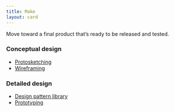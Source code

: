 ```yaml
---
title: Make
layout: card
---
```


Move toward a final product that’s ready to be released and tested.

### Conceptual design

- [Protosketching](protosketching/)
- [Wireframing](wireframing/)

### Detailed design

- [Design pattern library](design-pattern-library/)
- [Prototyping](prototyping/)
